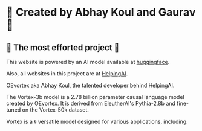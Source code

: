 # 🌟 Created by Abhay Koul and Gaurav 🌟

## 💪 The most efforted project 💪

This website is powered by an AI model available at [huggingface](https://huggingface.co/OEvortex/vortex-3b).

Also, all websites in this project are at [HelpingAI](https://huggingface.co/collections/Abhaykoul/helpingai-65891924a6854f9e1f71aece).

OEvortex aka Abhay Koul, the talented developer behind HelpingAI.

The Vortex-3b model is a 2.78 billion parameter causal language model created by OEvortex. It is derived from EleutherAI's Pythia-2.8b and fine-tuned on the Vortex-50k dataset.

Vortex is a 🌀 versatile model designed for various applications, including:
